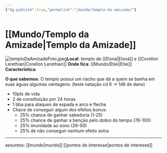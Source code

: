 ```yaml
---
{"dg-publish":true,"permalink":"/mundo/templo-da-amizade/"}
---
```


# [[Mundo/Templo da Amizade\|Templo da Amizade]]
<span class="rightimg"><span class="mediumimg">![temploDaAmizadeFoto.jpeg](/img/user/files/temploDaAmizadeFoto.jpeg)</span></span>**Local**: templo de [[Eloná\|Eloná]] e [[Corellon Lerethian\|Corellon Lerethian]]
**Onde fica**: [[Mundo/Etiei\|Etiei]]
**Característica**: 

**O que sabemos**: 
O templo possui um riacho que dá a quem se banha em suas águas algumas vantagens: (teste natação cd 8 -> 1d6 de dano)
- 10pts de vida
- 2 de constituição por 24 horas
- 1 bba para ataques de espada e arco e flecha
- Chace de conseguir algum dos efeitos bonus:
	- 25% chance de ganhar sabedoria (1-25)
	- 25% chance de ganhar a benção pelo dobro do tempo (76-100)
	- 25% imunidade ao sono (26-50)
	- 25% de não conseguir nenhum efeito extra


---
assuntos: [[mundo\|mundo]] [[pontos de interesse\|pontos de interesse]] 

